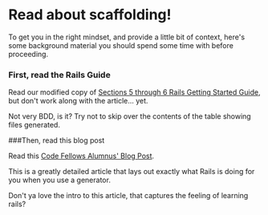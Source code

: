 # Read about scaffolding!

To get you in the right mindset, and provide a little bit of context, here's some background material you should spend some time with before proceeding.

### First, read the Rails Guide

Read our modified copy of [Sections 5 through 6 Rails Getting Started Guide](http://assets.codefellows.org/getting_started_rails_modified.html), but don't work along with the article... yet.

Not very BDD, is it? Try not to skip over the contents of the table showing files generated.

###Then, read this blog post

Read this [Code Fellows Alumnus' Blog Post](http://strandcode.com/2013/07/28/reading-rails-mvc-and-scaffolding-for-rails-newbs).

This is a greatly detailed article that lays out exactly what Rails is doing for you when you use a generator.

Don't ya love the intro to this article, that captures the feeling of learning rails?
